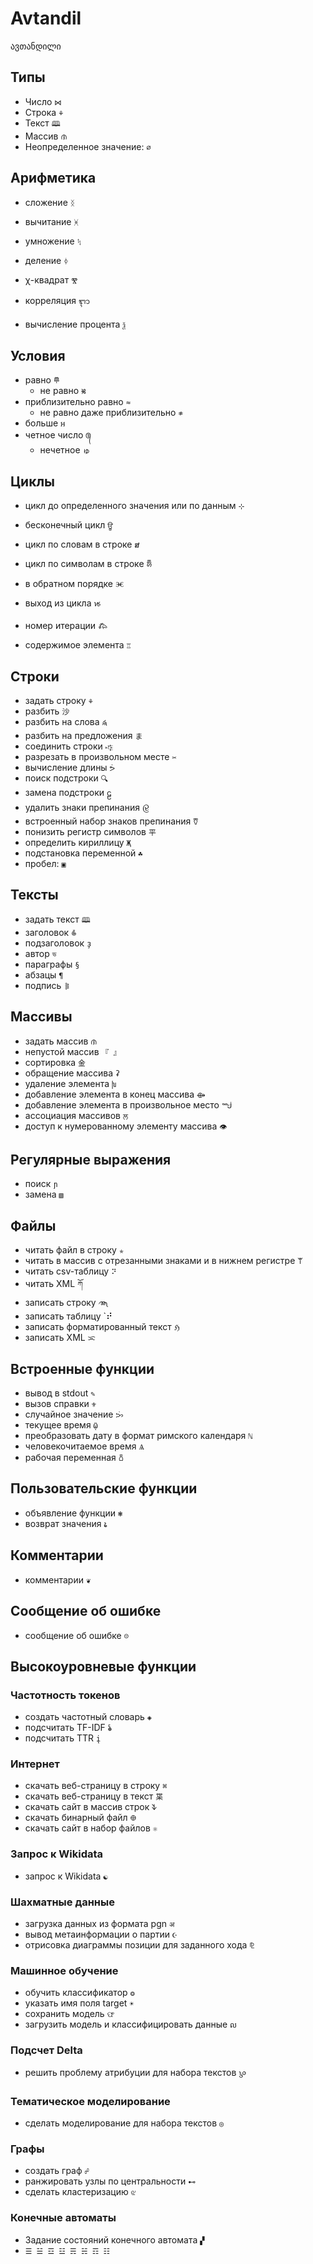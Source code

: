 # Avtandil

ავთანდილი

## Типы

* Число `⋈`
* Строка `⚘`
* Текст `🕮`
* Массив `ᜈ`
* Неопределенное значение: `∅`

## Арифметика

* сложение `ᛝ`
* вычитание `ᚸ`
* умножение `ᛪ`
* деление `ᛄ`

* χ-квадрат `Ⰺ`
* корреляция `ᬈ`
* вычисление процента `ѯ`

## Условия

* равно `𐄷`
    + не равно `𑚐`
* приблизительно равно `≈`
    + не равно даже приблизительно `≉`
* больше `អ`
* четное число `᭕`
    + нечетное `ゅ`

## Циклы


* цикл до определенного значения или по данным `⊹`
* бесконечный цикл `ਊ`
* цикл по словам в строке `ສ`
* цикл по символам в строке `𑚉`
* в обратном порядке `Ⱗ`
* выход из цикла `𑜐`

* номер итерации `𐂅`
* содержимое элемента `♖`

## Строки

* задать строку `⚘`
* разбить `沙`
* разбить на слова `𑜱`
* разбить на предложения `ま`
* соединить строки `𐎺`
* разрезать в произвольном месте `✂`
* вычисление длины `ᕘ`
* поиск подстроки `🔍︎`
* замена подстроки `ဠ`
* удалить знаки препинания `𑜹`
* встроенный набор знаков препинания `𐃨`
* понизить регистр символов `平`
* определить кириллицу `Җ`
* подстановка переменной `☘`
* пробел: `▣`

## Тексты

* задать текст `🕮`
* заголовок `𐂲`
* подзаголовок `ҙ`
* автор `ভ`
* параграфы `§`
* абзацы `¶`
* подпись `𐄨`

## Массивы

* задать массив `ᜈ`
* непустой массив `『 』`
* сортировка `金`
* обращение массива `ʡ`
* удаление элемента `խ`
* добавление элемента в конец массива `⟴`
* добавление элемента в произвольное место `ᙴ`
* ассоциация массивов `ਲ`
* доступ к нумерованному элементу массива `👁`

## Регулярные выражения

* поиск `ɲ`
* замена `▧`

## Файлы 

* читать файл в строку `✯`
* читать в массив с отрезанными знаками и в нижнем регистре `𐊚`
* читать csv-таблицу `⠝`
* читать XML `ཀོ`
* записать строку `𑜸`
* записать таблицу `⠞
* записать форматированный текст `ℌ`
* записать XML `ᜁ`

## Встроенные функции

* вывод в stdout `✎`
* вызов справки `⚜`
* случайное значение `ᜅᜒ`
* текущее время `ῷ`
* преобразовать дату в формат римского календаря `ℕ`
* человекочитаемое время `Ѧ`
* рабочая переменная `𐃰`

## Пользовательские функции

* объявление функции `❃`
* возврат значения `𑚟`

## Комментарии

* комментарии `❦`

## Сообщение об ошибке

* сообщение об ошибке `☹`

## Высокоуровневые функции

### Частотность токенов

* создать частотный словарь `◈`
* подсчитать TF-IDF `𐂓`
* подсчитать TTR `į`

### Интернет

* скачать веб-страницу в строку `⌘`
* скачать веб-страницу в текст `枼`
* скачать сайт в массив строк `𐊙`
* скачать бинарный файл `𐃏`
* скачать сайт в набор файлов `⚛`

### Запрос к Wikidata

* запрос к Wikidata `☯`

### Шахматные данные

* загрузка данных из формата pgn `अ`
* вывод метаинформации о партии `☪`
* отрисовка диаграммы позиции для заданного хода `⅊`

### Машинное обучение

* обучить классификатор `❂`
* указать имя поля target `☀`
* сохранить модель `ଫ `
* загрузить модель и классифицировать данные `ល`

### Подсчет Delta

* решить проблему атрибуции для набора текстов `𑜗`

### Тематическое моделирование

* сделать моделирование для набора текстов `◎`

### Графы

* создать граф `☍`
* ранжировать узлы по центральности `⊷`
* сделать кластеризацию `ଝ`

### Конечные автоматы

* Задание состояний конечного автомата `▞`
* `☰ ☱ ☲ ☳ ☴ ☵ ☶ ☷`

